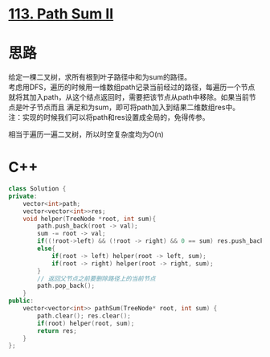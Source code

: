 # [113. Path Sum II](https://leetcode.com/problems/path-sum-ii/)
# 思路
给定一棵二叉树，求所有根到叶子路径中和为sum的路径。       
考虑用DFS，遍历的时候用一维数组path记录当前经过的路径，每遍历一个节点就将其加入path，从这个结点返回时，需要把该节点从path中移除。如果当前节点是叶子节点而且
满足和为sum，即可将path加入到结果二维数组res中。           
注：实现的时候我们可以将path和res设置成全局的，免得传参。

相当于遍历一遍二叉树，所以时空复杂度均为O(n)

# C++
``` C++
class Solution {
private:
    vector<int>path;
    vector<vector<int>>res;
    void helper(TreeNode *root, int sum){
        path.push_back(root -> val);
        sum -= root -> val;
        if((!root->left) && (!root -> right) && 0 == sum) res.push_back(path);
        else{
            if(root -> left) helper(root -> left, sum);
            if(root -> right) helper(root -> right, sum);
        }
        // 返回父节点之前要删除路径上的当前节点
        path.pop_back();
    }
public:
    vector<vector<int>> pathSum(TreeNode* root, int sum) {
        path.clear(); res.clear();
        if(root) helper(root, sum);
        return res;
    }
};
```
